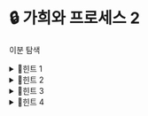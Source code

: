 # 🔒 가희와 프로세스 2
이분 탐색
<details>
<summary>🔑힌트 1</summary>
3번에서 현재 실행중인 프로세스는 실행이 끝나고 우선 순위를 1 감소시킨다고 했습니다.
</details> 
<details>
<summary>🔑힌트 2</summary>
현재 실행되고 있는 프로세스의 우선 순위를 기준으로 관찰해 봅시다.
</details>
<details>
<summary>🔑힌트 3</summary>
실행 시간이 k이고 초기 우선 순위가 p라면, 이 프로세스는 실행되면서 우선순위가 어떻게 바뀌나요?
</details>
<details>
<summary>🔑힌트 4</summary>
이 정보를 우리에게 익숙한 <b>구간</b>으로 치환해 봅시다.
</details>
